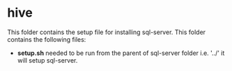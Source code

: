 # hive
This folder contains the setup file for installing sql-server.
This folder contains the following files:
- **setup.sh** needed to be run from the parent of sql-server folder i.e. '../' it will setup sql-server.